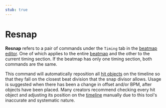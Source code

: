 ```yaml
---
stub: true
---
```


# Resnap

**Resnap** refers to a pair of commands under the `Timing` tab in the [beatmap editor](/wiki/Client/Beatmap_editor). One of which applies to the entire [beatmap](/wiki/Beatmap) and the other to the current timing section. If the beatmap has only one timing section, both commands are the same.

This command will automatically reposition all [hit objects](/wiki/Hit_object) on the timeline so that they fall on the closest beat division that the snap divisor allows. Usage is suggested when there has been a change in offset and/or BPM, after objects have been placed. Many creators recommend checking every hit object and adjusting its position on the [timeline](/wiki/Client/Beatmap_editor/Timelines) manually due to this tool's inaccurate and systematic nature.
